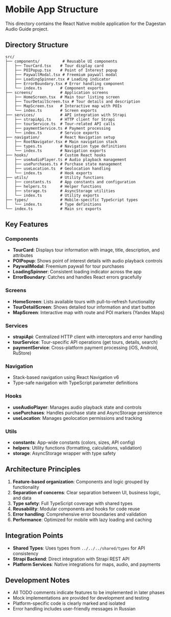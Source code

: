 # Mobile App Structure

This directory contains the React Native mobile application for the Dagestan Audio Guide project.

## Directory Structure

```
src/
├── components/          # Reusable UI components
│   ├── TourCard.tsx    # Tour display card
│   ├── POIPopup.tsx    # Point of Interest popup
│   ├── PaywallModal.tsx # Freemium paywall modal
│   ├── LoadingSpinner.tsx # Loading indicator
│   ├── ErrorBoundary.tsx # Error handling component
│   └── index.ts        # Component exports
├── screens/            # Application screens
│   ├── HomeScreen.tsx  # Main tour listing screen
│   ├── TourDetailScreen.tsx # Tour details and description
│   ├── MapScreen.tsx   # Interactive map with POIs
│   └── index.ts        # Screen exports
├── services/           # API integration with Strapi
│   ├── strapiApi.ts    # HTTP client for Strapi
│   ├── tourService.ts  # Tour-related API calls
│   ├── paymentService.ts # Payment processing
│   └── index.ts        # Service exports
├── navigation/         # React Navigation setup
│   ├── RootNavigator.tsx # Main navigation stack
│   ├── types.ts        # Navigation type definitions
│   └── index.ts        # Navigation exports
├── hooks/              # Custom React hooks
│   ├── useAudioPlayer.ts # Audio playback management
│   ├── usePurchases.ts # Purchase state management
│   ├── useLocation.ts  # Geolocation handling
│   └── index.ts        # Hook exports
├── utils/              # Utility functions
│   ├── constants.ts    # App constants and configuration
│   ├── helpers.ts      # Helper functions
│   ├── storage.ts      # AsyncStorage utilities
│   └── index.ts        # Utility exports
├── types/              # Mobile-specific TypeScript types
│   └── index.ts        # Type definitions
└── index.ts            # Main src exports
```

## Key Features

### Components

- **TourCard**: Displays tour information with image, title, description, and attributes
- **POIPopup**: Shows point of interest details with audio playback controls
- **PaywallModal**: Freemium paywall for tour purchases
- **LoadingSpinner**: Consistent loading indicator across the app
- **ErrorBoundary**: Catches and handles React errors gracefully

### Screens

- **HomeScreen**: Lists available tours with pull-to-refresh functionality
- **TourDetailScreen**: Shows detailed tour information and start button
- **MapScreen**: Interactive map with route and POI markers (Yandex Maps)

### Services

- **strapiApi**: Centralized HTTP client with interceptors and error handling
- **tourService**: Tour-specific API operations (get tours, details, search)
- **paymentService**: Cross-platform payment processing (iOS, Android, RuStore)

### Navigation

- Stack-based navigation using React Navigation v6
- Type-safe navigation with TypeScript parameter definitions

### Hooks

- **useAudioPlayer**: Manages audio playback state and controls
- **usePurchases**: Handles purchase state and AsyncStorage persistence
- **useLocation**: Manages geolocation permissions and tracking

### Utils

- **constants**: App-wide constants (colors, sizes, API config)
- **helpers**: Utility functions (formatting, calculations, validation)
- **storage**: AsyncStorage wrapper with type safety

## Architecture Principles

1. **Feature-based organization**: Components and logic grouped by functionality
2. **Separation of concerns**: Clear separation between UI, business logic, and data
3. **Type safety**: Full TypeScript coverage with shared types
4. **Reusability**: Modular components and hooks for code reuse
5. **Error handling**: Comprehensive error boundaries and validation
6. **Performance**: Optimized for mobile with lazy loading and caching

## Integration Points

- **Shared Types**: Uses types from `../../../shared/types` for API consistency
- **Strapi Backend**: Direct integration with Strapi REST API
- **Platform Services**: Native integrations for maps, audio, and payments

## Development Notes

- All TODO comments indicate features to be implemented in later phases
- Mock implementations are provided for development and testing
- Platform-specific code is clearly marked and isolated
- Error handling includes user-friendly messages in Russian
